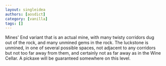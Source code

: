 ```yaml
---
layout: singleidea
authors: [aosdict]
category: [vanilla]
tags: []
---
```

Mines' End variant that is an actual mine, with many twisty corridors dug out of the rock, and many unmined gems in the rock. The luckstone is unmined, in one of several possible spaces, not adjacent to any corridors but not too far away from them, and certainly not as far away as in the Wine Cellar. A pickaxe will be guaranteed somewhere on this level.
